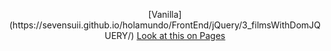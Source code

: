 <p align='center'>
  [Vanilla](https://sevensuii.github.io/holamundo/FrontEnd/jQuery/3_filmsWithDomJQUERY/)
  <a href='https://sevensuii.github.io/holamundo/FrontEnd/jQuery/3_filmsWithDomJQUERY/'>Look at this on Pages</a>
</p>
